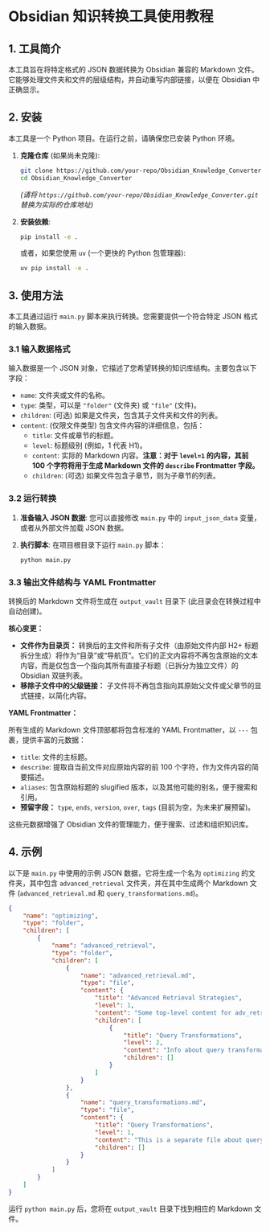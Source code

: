# Obsidian 知识转换工具使用教程

## 1. 工具简介

本工具旨在将特定格式的 JSON 数据转换为 Obsidian 兼容的 Markdown 文件。它能够处理文件夹和文件的层级结构，并自动重写内部链接，以便在 Obsidian 中正确显示。

## 2. 安装

本工具是一个 Python 项目。在运行之前，请确保您已安装 Python 环境。

1.  **克隆仓库** (如果尚未克隆):
    ```bash
    git clone https://github.com/your-repo/Obsidian_Knowledge_Converter.git
    cd Obsidian_Knowledge_Converter
    ```
    *(请将 `https://github.com/your-repo/Obsidian_Knowledge_Converter.git` 替换为实际的仓库地址)*

2.  **安装依赖**:
    ```bash
    pip install -e .
    ```
    或者，如果您使用 `uv` (一个更快的 Python 包管理器):
    ```bash
    uv pip install -e .
    ```

## 3. 使用方法

本工具通过运行 `main.py` 脚本来执行转换。您需要提供一个符合特定 JSON 格式的输入数据。

### 3.1 输入数据格式

输入数据是一个 JSON 对象，它描述了您希望转换的知识库结构。主要包含以下字段：

*   `name`: 文件夹或文件的名称。
*   `type`: 类型，可以是 `"folder"` (文件夹) 或 `"file"` (文件)。
*   `children`: (可选) 如果是文件夹，包含其子文件夹和文件的列表。
*   `content`: (仅限文件类型) 包含文件内容的详细信息，包括：
    *   `title`: 文件或章节的标题。
    *   `level`: 标题级别 (例如，1 代表 H1)。
    *   `content`: 实际的 Markdown 内容。**注意：对于 `level=1` 的内容，其前 100 个字符将用于生成 Markdown 文件的 `describe` Frontmatter 字段。**
    *   `children`: (可选) 如果文件包含子章节，则为子章节的列表。

### 3.2 运行转换

1.  **准备输入 JSON 数据**:
    您可以直接修改 `main.py` 中的 `input_json_data` 变量，或者从外部文件加载 JSON 数据。

2.  **执行脚本**:
    在项目根目录下运行 `main.py` 脚本：
    ```bash
    python main.py
    ```

### 3.3 输出文件结构与 YAML Frontmatter

转换后的 Markdown 文件将生成在 `output_vault` 目录下 (此目录会在转换过程中自动创建)。

**核心变更：**

*   **文件作为目录页：** 转换后的主文件和所有子文件（由原始文件内部 H2+ 标题拆分生成）将作为“目录”或“导航页”。它们的正文内容将不再包含原始的文本内容，而是仅包含一个指向其所有直接子标题（已拆分为独立文件）的 Obsidian 双链列表。
*   **移除子文件中的父级链接：** 子文件将不再包含指向其原始父文件或父章节的显式链接，以简化内容。

**YAML Frontmatter：**

所有生成的 Markdown 文件顶部都将包含标准的 YAML Frontmatter，以 `---` 包裹，提供丰富的元数据：

*   `title`: 文件的主标题。
*   `describe`: 提取自当前文件对应原始内容的前 100 个字符，作为文件内容的简要描述。
*   `aliases`: 包含原始标题的 slugified 版本，以及其他可能的别名，便于搜索和引用。
*   **预留字段：** `type`, `ends`, `version`, `over`, `tags` (目前为空，为未来扩展预留)。

这些元数据增强了 Obsidian 文件的管理能力，便于搜索、过滤和组织知识库。

## 4. 示例

以下是 `main.py` 中使用的示例 JSON 数据，它将生成一个名为 `optimizing` 的文件夹，其中包含 `advanced_retrieval` 文件夹，并在其中生成两个 Markdown 文件 (`advanced_retrieval.md` 和 `query_transformations.md`)。

```json
{
    "name": "optimizing",
    "type": "folder",
    "children": [
        {
            "name": "advanced_retrieval",
            "type": "folder",
            "children": [
                {
                    "name": "advanced_retrieval.md",
                    "type": "file",
                    "content": {
                        "title": "Advanced Retrieval Strategies",
                        "level": 1,
                        "content": "Some top-level content for adv_retrieval.md. See [Query Transformations Docs](../../optimizing/advanced_retrieval/query_transformations.md).",
                        "children": [
                            {
                                "title": "Query Transformations",
                                "level": 2,
                                "content": "Info about query transformations. This is a sub-section.",
                                "children": []
                            }
                        ]
                    }
                },
                {
                    "name": "query_transformations.md",
                    "type": "file",
                    "content": {
                        "title": "Query Transformations",
                        "level": 1,
                        "content": "This is a separate file about query transformations.",
                        "children": []
                    }
                }
            ]
        }
    ]
}
```

运行 `python main.py` 后，您将在 `output_vault` 目录下找到相应的 Markdown 文件。